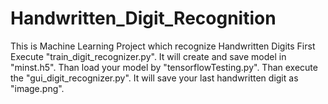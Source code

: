 # Handwritten_Digit_Recognition
This is Machine Learning Project which recognize Handwritten Digits
First Execute "train_digit_recognizer.py". It will create and save model in "minst.h5".
Than load your model by "tensorflowTesting.py".
Than execute the "gui_digit_recognizer.py".
It will save your last handwritten digit as "image.png".
